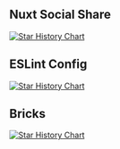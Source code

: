 ## Nuxt Social Share

[![Star History Chart](https://api.star-history.com/svg?repos=protasymat/nuxt-social-share&type=Date)](https://star-history.com/#protasymat/nuxt-social-share&Date)

## ESLint Config

[![Star History Chart](https://api.star-history.com/svg?repos=protasymat/eslint-config&type=Date)](https://star-history.com/#protasymat/eslint-config&Date)

## Bricks

[![Star History Chart](https://api.star-history.com/svg?repos=protasymat/bricks&type=Date)](https://star-history.com/#protasymat/bricks&Date)
